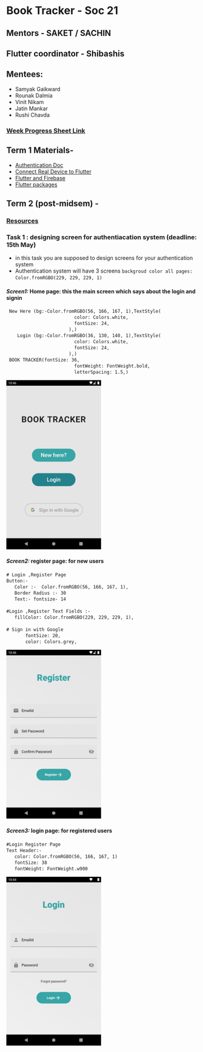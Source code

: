 # Book Tracker - Soc 21

## Mentors - SAKET / SACHIN 
## Flutter coordinator - Shibashis 

## Mentees: 
- Samyak Gaikward
- Rounak Dalmia
- Vinit Nikam
- Jatin Mankar
- Rushi Chavda


### <a href="https://docs.google.com/spreadsheets/d/1syp0nD5TZ2I_ZsgKlT7913KqgaJcZldrZ5tzsWCgHtw/edit?usp=sharing"> Week Progress Sheet Link </a>


## Term 1 Materials- 
- <a href="https://firebase.flutter.dev/docs/auth/"> Authentication Doc </a>
- <a href="https://flutter-examples.com/run-test-flutter-apps-directly-on-real-android-device/"> Connect Real Device to Flutter </a>
- <a href="https://firebase.flutter.dev/docs/overview/"> Flutter and Firebase </a>
- <a href="https://pub.dev/packages/"> Flutter packages </a>

## Term 2 (post-midsem) - 
### <a href="https://github.com/saket349/bookTracker-soc/blob/35e0222d68db50a3d9dbf25e2af142e3eccf8ee0/resources.md">Resources</a>
### Task 1 : designing screen for authentiacation system (deadline: 15th May)
 - in this task you are supposed to design screens for your authentication system
 - Authentication system will have 3 screens 
 `backgroud color all pages: Color.fromRGBO(229, 229, 229, 1)`
 #### ***Screen1:*** Home page: this the main screen which says about the login and signin
 ```
  New Here (bg:-Color.fromRGBO(56, 166, 167, 1),TextStyle(
                          color: Colors.white,
                          fontSize: 24,
                        ),)
	 Login (bg:-Color.fromRGBO(36, 130, 140, 1),TextStyle(
                          color: Colors.white,
                          fontSize: 24,
                        ),)
  BOOK TRACKER(fontSize: 36,
                          fontWeight: FontWeight.bold,
                          letterSpacing: 1.5,)
 ```
  <img src="https://github.com/saket349/bookTracker-soc/blob/47931635eca3b3f1a536d9eb24b76c42d5e37520/authentication/images/WhatsApp%20Image%202021-05-08%20at%2010.47.24%20PM%20(1).jpeg" width="250"> 
  
 #### ***Screen2:*** register page: for new users
 ```
 # Login ,Register Page 
Button:- 
	Color :-  Color.fromRGBO(56, 166, 167, 1),
	Border Radius :- 30
	Text:- fontsize- 14

#Login ,Register Text Fields :- 
  	fillColor: Color.fromRGBO(229, 229, 229, 1),

# Sign in with Google          
     	fontSize: 20,
     	color: Colors.grey,
 ```
 <img src="https://github.com/saket349/bookTracker-soc/blob/47931635eca3b3f1a536d9eb24b76c42d5e37520/authentication/images/WhatsApp%20Image%202021-05-08%20at%2010.47.25%20PM.jpeg" width="250"> 
    
 #### ***Screen3:*** login page: for registered users
 ```
 #Login Register Page
Text Header:-
	color: Color.fromRGBO(56, 166, 167, 1)
	fontSize: 38
	fontWeight: FontWeight.w900
 ```
   <img src="https://github.com/saket349/bookTracker-soc/blob/47931635eca3b3f1a536d9eb24b76c42d5e37520/authentication/images/WhatsApp%20Image%202021-05-08%20at%2010.47.24%20PM.jpeg" width="250"> 






